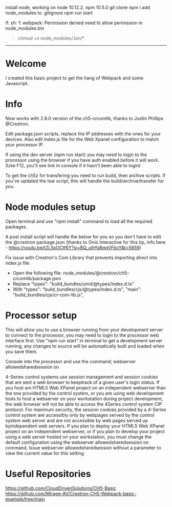 install node, working on node 10.12.2, npm 10.5.0
git clone 
npm i
add node_modules to .gitignore
npm run start


if:
sh: 1: webpack: Permission denied
need to allow permission in node_modules.bin
>chmod +x node_modules/.bin/*

-------------------------------------------------------------------------------------

# Welcome
I created this basic project to get the hang of Webpack and some Javascript.

# Info
Now works with 2.8.0 version of the ch5-crcomlib, thanks to Justin Phillips @Crestron.

Edit package.json scripts, replace the IP addresses with the ones for your devices.
Also edit index.js file for the Web Xpanel configuration to match your processor IP.

If using the dev server (npm run start) you may need to login to the processor using the browser if you have auth enabled before it will work. (Use F12, you'll see link in console if it hasn't been able to login)

To get the ch5z for transfering you need to run build, then archive scripts.
If you've updated the tsw script, this will handle the build/archive/transfer for you.

# Node modules setup
Open terminal and use "npm install" command to load all the required packages.

A post install script will handle the below for you so you don't have to edit the @crestron package.json (thanks to 
Onio Interactive for this tip, info here - https://youtu.be/tZL5xOCtf6Y?si=BQ_uihYaRqqVFbcY&t=5659)

Fix issue with Crestron's Com Library that prevents importing direct into index.js file

   - Open the following file: node_modules/@crestron/ch5-crcomlib/package.json
   - Replace
     "types": "build_bundles/umd/@types/index.d.ts"
   - With
     "types": "build_bundles/cjs/@types/index.d.ts",
     "main": "build_bundles/cjs/cr-com-lib.js",


# Processor setup
This will allow you to use a browser running from your development server to connect to the processor, you may need to login to the processor web interface first.
Use "npm run start" in terminal to get a development server running, any changes to source will be automatically built and loaded when you save them.

Console into the processor and use the command;
webserver allowedsharedsession on

4-Series control systems use session management and session cookies that are sent a web browser to keeptrack of a given user's login status. If you host am HTML5 Web XPanel project on an independent webserver than the one provided by the control system, or you are using web development tools to host a webserver on your workstation during project development, the web browser will not be able to access the 4Series control system CIP protocol.
For maximum security, the session cookies provided by a 4-Series control system are accessibly only by webpages served by the control system web server and are not accessible by web pages served up byindependent web servers. If you plan to deploy your HTML5 Web XPanel project on an independent webserver, or if you plan to develop your project using a web server hosted on your workstation, you must change the default configuration using the
webserver allowedsharedsession on
command.
Issue webserver allowedsharedsession
without a parameter to view the current value for this setting


# Useful Repositories 
https://github.com/CloudDrivenSolutions/CH5-Basic
https://github.com/Mirage-AV/Crestron-CH5-Webpack-basic-example/tree/main
